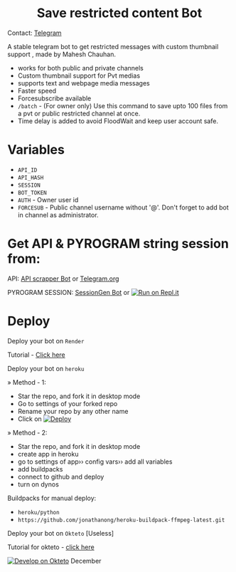 <h1 align="center">
  <b>Save restricted content Bot</b>
</h1> 

Contact: [Telegram](https://t.me/MaheshChauhan)

A stable telegram bot to get restricted messages with custom thumbnail support , made by Mahesh Chauhan. 

- works for both public and private channels
- Custom thumbnail support for Pvt medias
- supports text and webpage media messages
- Faster speed
- Forcesubscribe available 
- `/batch` - (For owner only) Use this command to save upto 100 files from a pvt or public restricted channel at once.
- Time delay is added to avoid FloodWait and keep user account safe. 

# Variables

- `API_ID`
- `API_HASH`
- `SESSION`
- `BOT_TOKEN` 
- `AUTH` - Owner user id
- `FORCESUB` - Public channel username without '@'. Don't forget to add bot in channel as administrator. 

# Get API & PYROGRAM string session from:
 
API: [API scrapper Bot](https://t.me/USETGSBOT) or [Telegram.org](https://my.telegram.org/auth)

PYROGRAM SESSION: [SessionGen Bot](https://t.me/SessionStringGeneratorZBot) or [![Run on Repl.it](https://replit.com/badge/github/vasusen-code/saverestrictedcontentbot)](https://replit.com/@SpEcHiDe/GenerateStringSession)

# Deploy

Deploy your bot on `Render`

Tutorial - [Click here](https://telegra.ph/SRCB-on-Render-05-17)

Deploy your bot on `heroku`

» Method - 1:
- Star the repo, and fork it in desktop mode
- Go to settings of your forked repo
- Rename your repo by any other name
- Click on  [![Deploy](https://www.herokucdn.com/deploy/button.svg)](https://heroku.com/deploy)
 
» Method - 2:
- Star the repo, and fork it in desktop mode
- create app in heroku
- go to settings of app›› config vars›› add all variables
- add buildpacks
- connect to github and deploy
- turn on dynos
  
Buildpacks for manual deploy:

- `heroku/python`
- `https://github.com/jonathanong/heroku-buildpack-ffmpeg-latest.git`

Deploy your bot on `Okteto` [Useless]
  
Tutorial for okteto - [click here](https://telegra.ph/Okteto-Deploy-04-01)

[![Develop on Okteto](https://okteto.com/develop-okteto.svg)](https://cloud.okteto.com)
December 
